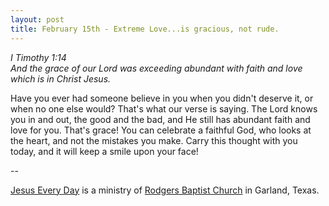 ```yaml
---
layout: post
title: February 15th - Extreme Love...is gracious, not rude.
---
```


_I Timothy 1:14  
And the grace of our Lord was exceeding abundant with faith and love
which is in Christ Jesus._

Have you ever had someone believe in you when you didn't deserve
it, or when no one else would? That's what our verse is saying. The
Lord knows you in and out, the good and the bad, and He still has
abundant faith and love for you. That's grace! You can celebrate a
faithful God, who looks at the heart, and not the mistakes you make.
Carry this thought with you today, and it will keep a smile upon your
face!

 --

<a href=http://jesuseveryday.net>Jesus Every Day</a> is a ministry of <a href=http://rodgersbaptist.net>Rodgers Baptist Church</a> in Garland, Texas.
